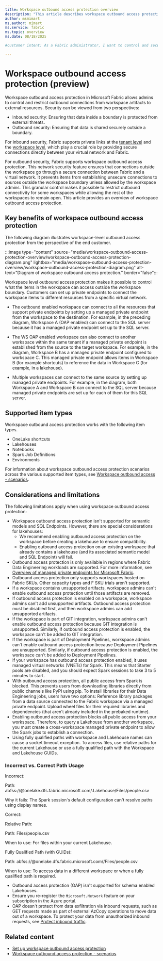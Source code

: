 ```yaml
---
title: Workspace outbound access protection overview
description: "This article describes workspace outbound access protection in Microsoft Fabric."
author: msmimart
ms.author: mimart
ms.service: fabric
ms.topic: overview
ms.date: 08/18/2025

#customer intent: As a Fabric administrator, I want to control and secure outbound connections from workspace artifacts so that I can protect organizational data and ensure compliance with security policies.

---
```


# Workspace outbound access protection (preview)

Workspace outbound access protection in Microsoft Fabric allows admins to control and restrict outbound connections from workspace artifacts to external resources. Security can be viewed from two perspectives:

* Inbound security: Ensuring that data inside a boundary is protected from external threats.
* Outbound security: Ensuring that data is shared securely outside a boundary.

For inbound security, Fabric supports private links at the [tenant level](security-private-links-overview.md) and the [workspace level](security-workspace-level-private-links-overview.md), which play a crucial role by providing secure connections directly between your virtual network and Fabric.

For outbound security, Fabric supports workspace outbound access protection. This network security feature ensures that connections outside the workspace go through a secure connection between Fabric and a virtual network. It prevents items from establishing unsecure connections to sources outside the workspace boundary unless allowed by the workspace admins. This granular control makes it possible to restrict outbound connectivity for some workspaces while allowing the rest of the workspaces to remain open. This article provides an overview of workspace outbound access protection. 

## Key benefits of workspace outbound access protection

The following diagram illustrates workspace-level outbound access protection from the perspective of the end customer.

:::image type="content" source="media/workspace-outbound-access-protection-overview/workspace-outbound-access-protection-diagram.png" lightbox="media/workspace-outbound-access-protection-overview/workspace-outbound-access-protection-diagram.png" alt-text="Diagram of workspace outbound access protection." border="false":::

Workspace level outbound access protection makes it possible to control what the items in the workspace can access outside the workspace boundary. Customers can set up private endpoints to connect the workspace items to different resources from a specific virtual network.

* The outbound enabled workspace can connect to all the resources that support private endpoints by setting up a managed private endpoint from the workspace to the destination. For example, in the preceding diagram, Workspace A (OAP enabled) can connect to the SQL server because it has a managed private endpoint set up to the SQL server.

* The WS OAP enabled workspace can also connect to another workspace within the same tenant if a managed private endpoint is established from the source to the target workspace. For example, in the diagram, Workspace B has a managed private endpoint configured to workspace C. This managed private endpoint allows items in Workspace B (for example shortcuts) to reference the data in Workspace C (for example, in a lakehouse).

* Multiple workspaces can connect to the same source by setting up managed private endpoints. For example, in the diagram, both Workspace A and Workspace B can connect to the SQL server because managed private endpoints are set up for each of them for this SQL server.

## Supported item types

Workspace outbound access protection works with the following item types.

* OneLake shortcuts
* Lakehouses
* Notebooks
* Spark Job Definitions
* Environments

For information about workspace outbound access protection scenarios across the various supported item types, see [Workspace outbound access - scenarios](./workspace-outbound-access-protection-scenarios.md).

## Considerations and limitations


The following limitations apply when using workspace outbound access protection:

* Workspace outbound access protection isn't supported for semantic models and SQL Endpoints. However, there are special considerations for lakehouses:
   * We recommend enabling outbound access protection on the workspace before creating a lakehouse to ensure compatibility.
   * Enabling outbound access protection on an existing workspace that already contains a lakehouse (and its associated semantic model and SQL Endpoint) will fail.
* Outbound access protection is only available in regions where Fabric Data Engineering workloads are supported. For more information, see [Overview of managed private endpoints for Microsoft Fabric](security-managed-private-endpoints-overview.md#limitations-and-considerations).
* Outbound access protection only supports workspaces hosted on Fabric SKUs. Other capacity types and F SKU trials aren't supported.
* If a workspace contains unsupported artifacts, workspace admins can't enable outbound access protection until those artifacts are removed.
* If outbound access protection is enabled on a workspace, workspace admins can't add unsupported artifacts. Outbound access protection must be disabled first, and then workspace admins can add unsupported artifacts.
* If the workspace is part of GIT integration, workspace admins can't enable outbound access protection because GIT integration is unsupported. Similarly, if outbound access protection is enabled, the workspace can't be added to GIT integration.
* If the workspace is part of Deployment Pipelines, workspace admins can't enable outbound access protection because Deployment Pipelines are unsupported. Similarly, if outbound access protection is enabled, the workspace can't be added to Deployment Pipelines.
* If your workspace has outbound access protection enabled, it uses managed virtual networks (VNETs) for Spark. This means that Starter pools are disabled, and you should expect Spark sessions to take 3 to 5 minutes to start.
* With outbound access protection, all public access from Spark is blocked. This prevents users from downloading libraries directly from public channels like PyPI using pip.
To install libraries for their Data Engineering jobs, users have two options:
Reference library packages from a data source connected to the Fabric workspace via a managed private endpoint.
Upload wheel files for their required libraries and dependencies (that aren’t already included in the prebaked runtime).
* Enabling outbound access protection blocks all public access from your workspace. Therefore, to query a Lakehouse from another workspace, you must create a cross-workspace managed private endpoint to allow the Spark jobs to establish a connection.
* Using fully qualified paths with workspace and Lakehouse names can cause a socket timeout exception. To access files, use relative paths for the current Lakehouse or use a fully qualified path with the Workspace and Lakehouse GUIDs.

### Incorrect vs. Correct Path Usage

Incorrect:

Path: abfss://<YourWorkspace>@onelake.dfs.fabric.microsoft.com/<YourLakehouse>.Lakehouse/Files/people.csv

Why it fails: The Spark session's default configuration can't resolve paths using display names.

Correct:

Relative Path:

Path: Files/people.csv

When to use: For files within your current Lakehouse.

Fully Qualified Path (with GUIDs):

Path: abfss://<YourWorkspaceID>@onelake.dfs.fabric.microsoft.com/<YourLakehouseID>/Files/people.csv

When to use: To access data in a different workspace or when a fully qualified path is required.
* Outbound access protection (OAP) isn't supported for schema enabled Lakehouses.
* Ensure you re-register the `Microsoft.Network` feature on your subscription in the Azure portal.
* OAP doesn't protect from data exfiltration via inbound requests, such as GET requests made as part of external AzCopy operations to move data out of a workspace.  To protect your data from unauthorized inbound requests, see [Protect inbound traffic](protect-inbound-traffic.md).


## Related content

- [Set up workspace outbound access protection](./workspace-outbound-access-protection-set-up.md)
- [Workspace outbound access protection - scenarios](./workspace-outbound-access-protection-scenarios.md)
